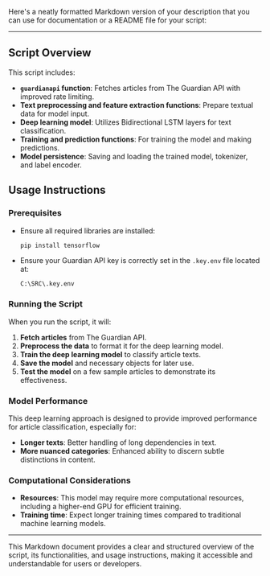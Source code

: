 Here's a neatly formatted Markdown version of your description that you can use for documentation or a README file for your script:

---

## Script Overview

This script includes:

- **`guardianapi` function**: Fetches articles from The Guardian API with improved rate limiting.
- **Text preprocessing and feature extraction functions**: Prepare textual data for model input.
- **Deep learning model**: Utilizes Bidirectional LSTM layers for text classification.
- **Training and prediction functions**: For training the model and making predictions.
- **Model persistence**: Saving and loading the trained model, tokenizer, and label encoder.

## Usage Instructions

### Prerequisites

- Ensure all required libraries are installed:
  ```bash
  pip install tensorflow
  ```
- Ensure your Guardian API key is correctly set in the `.key.env` file located at:
  ```
  C:\SRC\.key.env
  ```

### Running the Script

When you run the script, it will:

1. **Fetch articles** from The Guardian API.
2. **Preprocess the data** to format it for the deep learning model.
3. **Train the deep learning model** to classify article texts.
4. **Save the model** and necessary objects for later use.
5. **Test the model** on a few sample articles to demonstrate its effectiveness.

### Model Performance

This deep learning approach is designed to provide improved performance for article classification, especially for:
- **Longer texts**: Better handling of long dependencies in text.
- **More nuanced categories**: Enhanced ability to discern subtle distinctions in content.

### Computational Considerations

- **Resources**: This model may require more computational resources, including a higher-end GPU for efficient training.
- **Training time**: Expect longer training times compared to traditional machine learning models.

---

This Markdown document provides a clear and structured overview of the script, its functionalities, and usage instructions, making it accessible and understandable for users or developers.